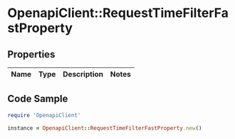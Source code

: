 # OpenapiClient::RequestTimeFilterFastProperty

## Properties

Name | Type | Description | Notes
------------ | ------------- | ------------- | -------------

## Code Sample

```ruby
require 'OpenapiClient'

instance = OpenapiClient::RequestTimeFilterFastProperty.new()
```


